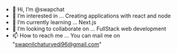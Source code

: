 - 👋 Hi, I’m @swapchat
- 👀 I’m interested in ... Creating applications with react and node 
- 🌱 I’m currently learning ... Next.js
- 💞️ I’m looking to collaborate on ... FullStack web development
- 📫 How to reach me ... You can mail me on "swapnilchaturvedi96@gmail.com"

<!---
swapchat/swapchat is a ✨ special ✨ repository because its `README.md` (this file) appears on your GitHub profile.
You can click the Preview link to take a look at your changes.
--->
